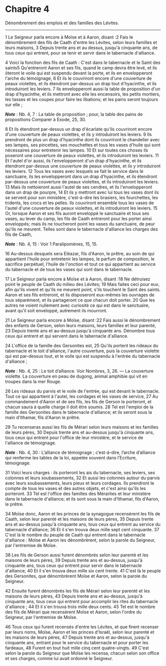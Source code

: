 # Chapitre 4

Dénombrement des emplois et des familles des Lévites.

***

1 Le Seigneur parla encore à Moïse et à Aaron, disant :2 Fais le dénombrement des fils de Caath d'entre les Lévites, selon leurs familles et leurs maisons, 3 Depuis trente ans et au dessus, jusqu'à cinquante ans, de tous ceux qui entrent, pour se tenir et servir dans le tabernacle d'alliance.


4 Voici la fonction des fils de Caath : C'est dans le tabernacle et le Saint des saints5 Qu'entreront Aaron et ses fils, quand le camp devra être levé, et ils ôteront le voile qui est suspendu devant la porte, et ils en envelopperont l'arche du témoignage, 6 Et ils le couvriront encore d'une couverture de peaux violettes, et ils étendront par-dessus un drap tout d'hyacinthe, et ils introduiront les leviers. 7 Ils envelopperont aussi la table de proposition d'un drap d'hyacinthe, et ils mettront avec elle les encensoirs, les petits mortiers, les tasses et les coupes pour faire les libations; et les pains seront toujours sur elle ;

***Note*** :  Nb. 4, 7 : La table de proposition ; pour, la table des pains de propositions Comparer à Exode, 25, 30.

8 Et ils étendront par-dessus un drap d'écarlate qu'ils couvriront encore d'une couverture de peaux violettes, et ils y introduiront les leviers. 9 Ils prendront de plus un drap d'hyacinthe dont ils couvriront le chandelier avec ses lampes, ses pincettes, ses mouchettes et tous les vases d'huile qui sont nécessaires pour entretenir les lampes. 10 Et sur toutes ces choses ils poseront une couverture de peaux violettes, et ils introduiront les leviers. 11 Et l'autel d'or aussi, ils l'envelopperont d'un drap d'hyacinthe, et ils étendront par-dessus une couverture de peaux violettes, et ils y introduiront les leviers. 12 Tous les vases avec lesquels se fait le service dans le sanctuaire, ils les envelopperont dans un drap d'hyacinthe, et ils étendront par-dessus une couverture de peaux violettes, et ils introduiront les leviers. 13 Mais ils nettoieront aussi l'autel de ses cendres, et ils l'envelopperont dans un drap de pourpre, 14 Et ils y mettront avec lui tous les vases dont ils se servent pour son ministère,
c'est-à-dire les brasiers, les fourchettes, les tridents, les crocs et les pelles. Ils couvriront ensemble tous les vases de l'autel d'une couverture de peaux violettes, et ils introduiront les leviers. 15 Or, lorsque Aaron et ses fils auront enveloppé le sanctuaire et tous ses vases, au lever du camp, les fils de Caath entreront pour les porter ainsi enveloppés; mais ils ne toucheront point les vases du sanctuaire, de peur qu'ils ne meurent. Telles sont dans le tabernacle d'alliance les charges des fils de Caath,

***Note*** :  Nb. 4, 15 : Voir 1 Paralipomènes, 15, 15.


16 Au-dessus desquels sera Eléazar, fils d'Aaron, le prêtre, au soin de qui appartient l'huile pour entretenir les lampes, le parfum de composition, le sacrifice perpétuel, l'huile de l'onction et tout ce qui appartient au service du tabernacle et de tous les vases qui sont dans le tabernacle.


17 Le Seigneur parla encore à Moïse et à Aaron, disant :18 Ne détruisez point le peuple de Caath du milieu des Lévites; 19 Mais faites ceci pour eux, afin qu'ils vivent et qu'ils ne meurent point, s'ils touchent le Saint des saints. Aaron et ses fils entreront, et ils disposeront eux-mêmes les ouvrages de tous séparément, et ils partageront ce que chacun doit porter. 20 Que les autres ne voient nullement avec curiosité ce qui est dans le sanctuaire, avant qu'il soit enveloppé, autrement ils mourront.


21 Le Seigneur parla encore à Moïse, disant :22 Fais aussi le dénombrement des enfants de Gerson, selon leurs maisons, leurs familles et leur parenté, 23 Depuis trente ans et au-dessus jusqu'à cinquante ans. Dénombre tous ceux qui entrent et qui servent dans le tabernacle d'alliance.


24 L'office de la famille des Gersonites est, 25 Qu'ils portent les rideaux du tabernacle et le toit d'alliance, l'autre couverture, puis la couverture violette qui est par-dessus tout, et le voile qui est suspendu à l'entrée du tabernacle d'alliance ;

***Note*** :  Nb. 4, 25 : Le toit d’alliance. Voir Nombres, 3, 26. ― La couverture violette. La couverture en peau de dugong, animal amphibie qui vit en troupes dans la mer Rouge.

26 Les rideaux du parvis et le voile de l'entrée, qui est devant le tabernacle. Tout ce qui appartient à l'autel, les cordages et les vases de service, 27 Au commandement d'Aaron et de ses fils, les fils de Gerson le porteront, et chacun saura à quelle charge il doit être soumis. 28 Tel est l'emploi de la famille des Gersonites dans le tabernacle d'alliance; et ils seront sous la main d'Ithamar, fils d'Aaron le prêtre.


29 Tu recenseras aussi les fils de Mérari selon leurs maisons et les familles de leurs pères, 30 Depuis trente ans et au-dessus jusqu'à cinquante ans, tous ceux qui entrent pour l'office de leur ministère, et le service de l'alliance de témoignage.

***Note*** :  Nb. 4, 30 : L’alliance de témoignage ; c’est-à-dire, l’arche d’alliance qui renferme les tables de la loi, appelée souvent dans l’Ecriture, témoignage.


31 Voici leurs charges : ils porteront les ais du tabernacle, ses leviers, ses colonnes et leurs soubassements, 32 Et aussi les colonnes autour du parvis avec leurs soubassements, leurs pieux et leurs cordages. Ils prendront le compte de tous les vases et des autres objets, et c'est ainsi qu'ils les porteront. 33 Tel est l'office des familles des Mérarites et leur ministère dans le tabernacle d'alliance; et ils sont sous la main d'Ithamar, fils d'Aaron, le prêtre.


34 Moïse donc, Aaron et les princes de la synagogue recensèrent les fils de Caath, selon leur parenté et les maisons de leurs pères, 35 Depuis trente ans et au-dessus jusqu'à cinquante ans, tous ceux qui entrent au service du tabernacle d'alliance; 36 Et il s'en trouva deux mille sept cent cinquante. 37 C'est là le nombre du peuple de Caath qui entrent dans le tabernacle d'alliance : Moïse et Aaron les dénombrèrent, selon la parole du Seigneur, par l'entremise de Moïse.


38 Les fils de Gerson aussi furent dénombrés selon leur parenté et les maisons de leurs pères, 39 Depuis trente ans et au-dessus, jusqu'à cinquante ans, tous ceux qui entrent pour servir dans le tabernacle d'alliance; 40 Et il s'en trouva deux mille six cent trente. 41 C'est là le peuple des Gersonites, que dénombrèrent Moïse et Aaron, selon la parole du Seigneur.


42 Ensuite furent dénombrés les fils de Mérari selon leur parenté et les maisons de leurs pères, 43 Depuis trente ans et au-dessus, jusqu'à cinquante ans, tous ceux qui entrent pour accomplir les rites du tabernacle d'alliance ; 44 Et il s'en trouva trois mille deux cents. 45 Tel est le nombre des fils de Mérari que recensèrent Moïse et Aaron, selon l'ordre du Seigneur, par l'entremise de Moïse.


46 Tous ceux qui furent recensés d'entre les Lévites, et que firent recenser par leurs noms, Moïse, Aaron et les princes d'Israël, selon leur parenté et les maisons de leurs pères, 47 Depuis trente ans et au-dessus, jusqu'à cinquante ans, entrant pour le service du tabernacle et pour porter les fardeaux, 48 Furent en tout huit mille cinq cent quatre-vingts. 49 C'est selon la parole du Seigneur que Moïse les recensa, chacun selon son office et ses charges, comme lui avait ordonné le Seigneur.

